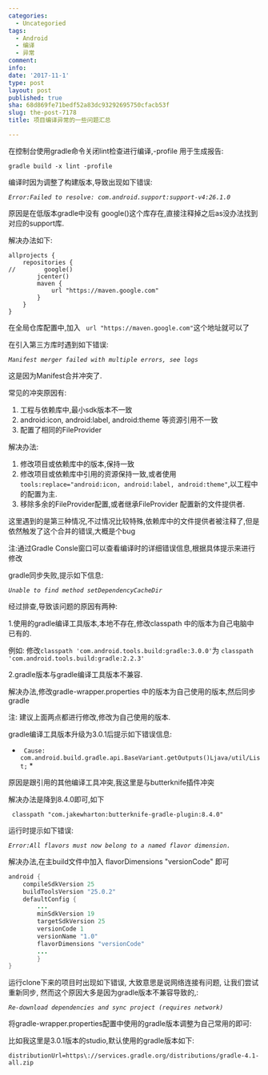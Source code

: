 ```yaml
---
categories:
  - Uncategoried
tags:
  - Android
  - 编译
  - 异常
comment: 
info: 
date: '2017-11-1'
type: post
layout: post
published: true
sha: 68d869fe71bedf52a83dc93292695750cfacb53f
slug: the-post-7178
title: 项目编译异常的一些问题汇总

---
```





在控制台使用gradle命令关闭lint检查进行编译,-profile 用于生成报告:

`gradle build -x lint -profile`

编译时因为调整了构建版本,导致出现如下错误:

  *`Error:Failed to resolve: com.android.support:support-v4:26.1.0`*

原因是在低版本gradle中没有 google()这个库存在,直接注释掉之后as没办法找到对应的support库.

解决办法如下:


```
allprojects {
    repositories {
//        google()
        jcenter()
        maven {
            url "https://maven.google.com"
        }
    }
}
```

在全局仓库配置中,加入 ` url "https://maven.google.com"`这个地址就可以了


在引入第三方库时遇到如下错误:

  *`Manifest merger failed with multiple errors, see logs `*

这是因为Manifest合并冲突了.

常见的冲突原因有:
1. 工程与依赖库中,最小sdk版本不一致
2. android:icon, android:label, android:theme 等资源引用不一致
3. 配置了相同的FileProvider

解决办法:
1. 修改项目或依赖库中的版本,保持一致
2. 修改项目或依赖库中引用的资源保持一致,或者使用`tools:replace="android:icon, android:label, android:theme"`,以工程中的配置为主.
3. 移除多余的FileProvider配置,或者继承FileProvider 配置新的文件提供者.

这里遇到的是第三种情况,不过情况比较特殊,依赖库中的文件提供者被注释了,但是依然触发了这个合并的错误,大概是个bug

注:通过Gradle Consle窗口可以查看编译时的详细错误信息,根据具体提示来进行修改


gradle同步失败,提示如下信息:

 *`Unable to find method setDependencyCacheDir`*

经过排查,导致该问题的原因有两种:

1.使用的gradle编译工具版本,本地不存在,修改classpath 中的版本为自己电脑中已有的.

例如:
修改`classpath 'com.android.tools.build:gradle:3.0.0'`为
`classpath 'com.android.tools.build:gradle:2.2.3'`

2.gradle版本与gradle编译工具版本不兼容.

解决办法,修改gradle-wrapper.properties 中的版本为自己使用的版本,然后同步gradle

注: 建议上面两点都进行修改,修改为自己使用的版本.


gradle编译工具版本升级为3.0.1后提示如下错误信息:

 * ` Cause: com.android.build.gradle.api.BaseVariant.getOutputs()Ljava/util/List;` *

原因是跟引用的其他编译工具冲突,我这里是与butterknife插件冲突

解决办法是降到8.4.0即可,如下

 ` classpath "com.jakewharton:butterknife-gradle-plugin:8.4.0"`

运行时提示如下错误:

 *`Error:All flavors must now belong to a named flavor dimension. `*

解决办法,在主build文件中加入 flavorDimensions "versionCode" 即可

```java
android {
    compileSdkVersion 25
    buildToolsVersion "25.0.2"
    defaultConfig {
        ...
        minSdkVersion 19
        targetSdkVersion 25
        versionCode 1
        versionName "1.0"
        flavorDimensions "versionCode"
		...
		}
}
```

运行clone下来的项目时出现如下错误, 大致意思是说网络连接有问题, 让我们尝试重新同步, 然而这个原因大多是因为gradle版本不兼容导致的,:

 *`Re-download dependencies and sync project (requires network)`*

将gradle-wrapper.properties配置中使用的gradle版本调整为自己常用的即可:

比如我这里是3.0.1版本的studio,默认使用的gradle版本如下:

`distributionUrl=https\://services.gradle.org/distributions/gradle-4.1-all.zip`




